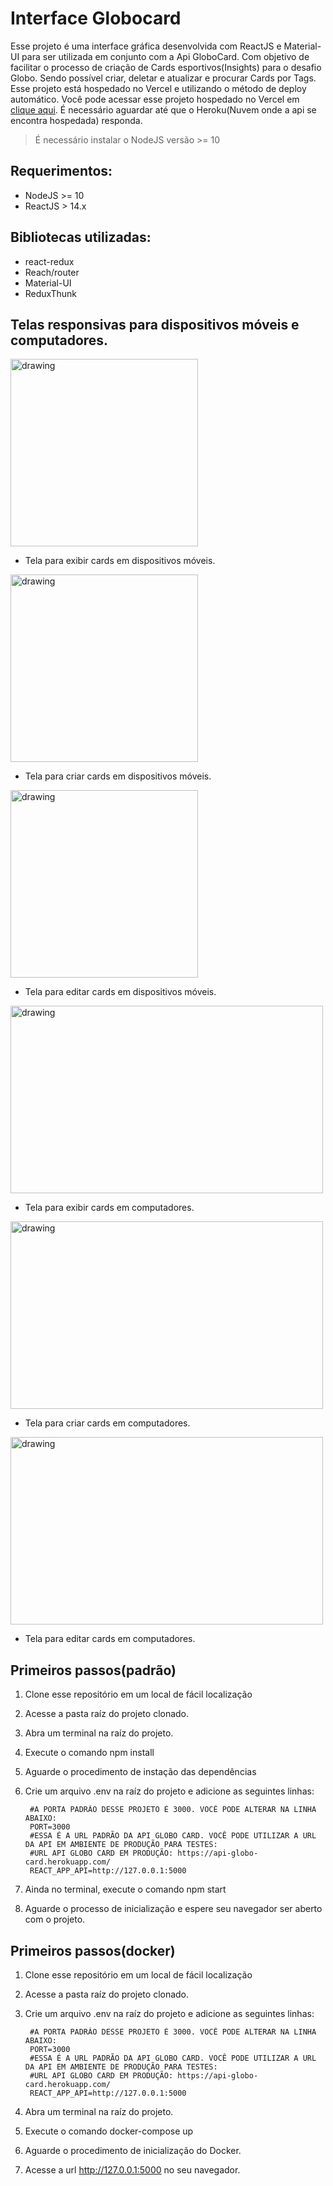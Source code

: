 # Interface Globocard

Esse projeto é uma interface gráfica desenvolvida com ReactJS e Material-UI para ser utilizada em conjunto com a Api GloboCard. Com objetivo de facilitar o processo de criação de Cards esportivos(Insights) para o desafio Globo. Sendo possível criar, deletar e atualizar e procurar Cards por Tags. Esse projeto está hospedado no Vercel e utilizando o método de deploy automático. Você pode acessar esse projeto hospedado no Vercel em [clique aqui](https://interface-globo-card-desafio.vercel.app/). É necessário aguardar até que o Heroku(Nuvem onde a api se encontra hospedada) responda.

> É necessário instalar o NodeJS versão >= 10

## Requerimentos:

- NodeJS >= 10
- ReactJS > 14.x


## Bibliotecas utilizadas:

- react-redux
- Reach/router
- Material-UI
- ReduxThunk

## Telas responsivas para dispositivos móveis e computadores.

<img src="github/images/mobile_feed.png" alt="drawing" width="300"/>

- Tela para exibir cards em dispositivos móveis.

<img src="github/images/mobile_create.png" alt="drawing" width="300"/>

- Tela para criar cards em dispositivos móveis.

<img src="github/images/mobile_edit.png" alt="drawing" width="300"/>

- Tela para editar cards em dispositivos móveis.

<img src="github/images/pc_feed.png" alt="drawing" width="500" height="300"/>

- Tela para exibir cards em computadores.

<img src="github/images/pc_create.png" alt="drawing" width="500" height="300"/>

- Tela para criar cards em computadores.

<img src="github/images/pc_edit.png" alt="drawing" width="500" height="300"/>

- Tela para editar cards em computadores.


## Primeiros passos(padrão)
1. Clone esse repositório em um local de fácil localização
2. Acesse a pasta raíz do projeto clonado.
3. Abra um terminal na raíz do projeto.
4. Execute o comando npm install
5. Aguarde o procedimento de instação das dependências
6. Crie um arquivo .env na raíz do projeto e adicione as seguintes linhas:

        #A PORTA PADRÃO DESSE PROJETO É 3000. VOCÊ PODE ALTERAR NA LINHA ABAIXO:
        PORT=3000
        #ESSA É A URL PADRÃO DA API GLOBO CARD. VOCÊ PODE UTILIZAR A URL DA API EM AMBIENTE DE PRODUÇÃO PARA TESTES:
        #URL API GLOBO CARD EM PRODUÇÃO: https://api-globo-card.herokuapp.com/
        REACT_APP_API=http://127.0.0.1:5000

7. Ainda no terminal, execute o comando npm start
8. Aguarde o processo de inicialização e espere seu navegador ser aberto com o projeto.

## Primeiros passos(docker)
1. Clone esse repositório em um local de fácil localização
2. Acesse a pasta raíz do projeto clonado.
3. Crie um arquivo .env na raíz do projeto e adicione as seguintes linhas:

        #A PORTA PADRÃO DESSE PROJETO É 3000. VOCÊ PODE ALTERAR NA LINHA ABAIXO:
        PORT=3000
        #ESSA É A URL PADRÃO DA API GLOBO CARD. VOCÊ PODE UTILIZAR A URL DA API EM AMBIENTE DE PRODUÇÃO PARA TESTES:
        #URL API GLOBO CARD EM PRODUÇÃO: https://api-globo-card.herokuapp.com/
        REACT_APP_API=http://127.0.0.1:5000

4. Abra um terminal na raíz do projeto.
5. Execute o comando docker-compose up
6. Aguarde o procedimento de inicialização do Docker.
7. Acesse a url http://127.0.0.1:5000 no seu navegador.